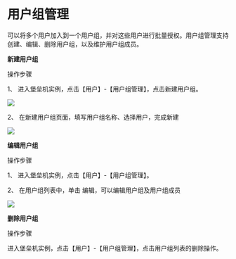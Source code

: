 # 用户组管理

可以将多个用户加入到一个用户组，并对这些用户进行批量授权。用户组管理支持创建、编辑、删除用户组，以及维护用户组成员。

**新建用户组**

操作步骤

1、 进入堡垒机实例，点击【用户】-【用户组管理】，点击新建用户组。

![](/image/Bastion/userGroup1.png) 

2、 在新建用户组页面，填写用户组名称、选择用户，完成新建

![](/image/Bastion/userGroup.png) 

**编辑用户组**

操作步骤

1、 进入堡垒机实例，点击【用户】-【用户组管理】。

2、 在用户组列表中，单击 编辑，可以编辑用户组及用户组成员

![](/image/Bastion/editUserGroup.png) 


**删除用户组**

操作步骤

进入堡垒机实例，点击【用户】-【用户组管理】，点击用户组列表的删除操作。

